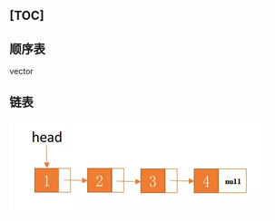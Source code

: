 [TOC]
---
## 顺序表
vector

## 链表
![20200320001140.png](https://raw.githubusercontent.com/itisl/Pic_Bed/master/img/20200320001140.png)